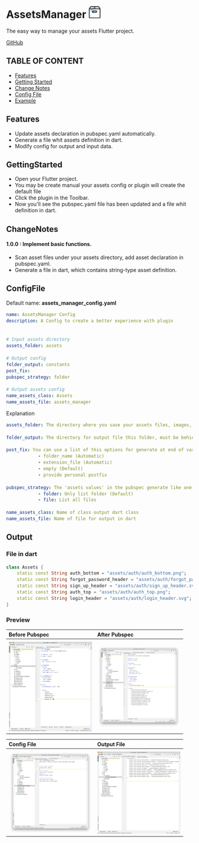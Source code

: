 # AssetsManager   <img src="preview/assets_manager_icon.svg" width="32"/>
The easy way to manage your assets Flutter project.

[GitHub](https://github.com/jamescardona11/AssetsManager)

## TABLE OF CONTENT
- [Features](#Features)
- [Getting Started](#GettingStarted)
- [Change Notes](#ChangeNotes)
- [Config File](#ConfigFile)
- [Example](#Output)

## Features
- Update assets declaration in pubspec.yaml automatically.
- Generate a file whit assets definition in dart.
- Modify config for output and input data.

## GettingStarted
* Open your Flutter project.
* You may be create manual your assets config or plugin will create the default file
* Click the plugin in the Toolbar.
* Now you'll see the pubspec.yaml file has been updated and a file whit definition in dart.


## ChangeNotes
#### 1.0.0 : Implement basic functions.

- Scan asset files under your assets directory, add asset declaration in pubspec.yaml.
- Generate a file in dart, which contains string-type asset definition.

     
## ConfigFile
Default name: **assets_manager_config.yaml**

``` yaml
name: AssetsManager Config
description: A Config to create a better experience with plugin


# Input assets directory
assets_folder: assets

# Output config
folder_output: constants
post_fix: 
pubspec_strategy: folder

# Output assets config
name_assets_class: Assets
name_assets_file: assets_manager

```

Explanation

``` yaml
assets_folder: The directory where you save your assets files, images, videos, etc

folder_output: The directory for output file this folder, must be behid \lib

post_fix: You can use a list of this options for generate at end of var in dart
            - folder_name (Automatic)
            - extension_file (Automatic)
            - empty (Default)
            - provide personal postfix

pubspec_strategy: The 'assets values' in the pubspec generate like one these strategy
            - folder: Only list folder (Default)
            - file: List all files

name_assets_class: Name of class output dart class
name_assets_file: Name of file for output in dart

```


## Output

### File in dart
``` dart
class Assets {
	static const String auth_bottom = "assets/auth/auth_bottom.png";
	static const String forgot_password_header = "assets/auth/forgot_password_header.svg";
	static const String sign_up_header = "assets/auth/sign_up_header.svg";
	static const String auth_top = "assets/auth/auth_top.png";
	static const String login_header = "assets/auth/login_header.svg";
}
```

### Preview

| Before Pubspec  | After Pubspec|
| :---        |    :----  |
|   |
| <img src="preview/before.png" width="225"/>  | <img src="preview/after.png" width="225"/>       |

| Config File  | Output File |
| :---        |    :----  |
| |
| <img src="preview/config_file.png" width="225"/>  | <img src="preview/output.png" width="225"/>     |




